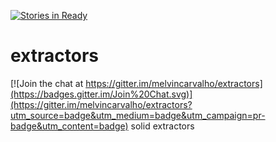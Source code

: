 [![Stories in Ready](https://badge.waffle.io/melvincarvalho/extractors.png?label=ready&title=Ready)](https://waffle.io/melvincarvalho/extractors)
# extractors

[![Join the chat at https://gitter.im/melvincarvalho/extractors](https://badges.gitter.im/Join%20Chat.svg)](https://gitter.im/melvincarvalho/extractors?utm_source=badge&utm_medium=badge&utm_campaign=pr-badge&utm_content=badge)
solid extractors
